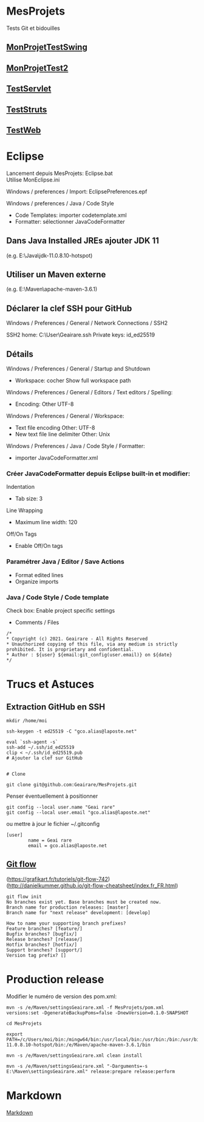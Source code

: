 ﻿# MesProjets

Tests Git et bidouilles

## [MonProjetTestSwing](Tests/MonProjetTest/LisMoi.md)

## [MonProjetTest2](Tests/MonProjetTest2/LisMoi.md)

## [TestServlet](Tests/TestServlet/LisMoi.md)

## [TestStruts](Tests/TestStruts/LisMoi.md)

## [TestWeb](Tests/TestWeb/LisMoi.md)

# Eclipse

Lancement depuis MesProjets: Eclipse.bat  
Utilise MonEclipse.ini

Windows / preferences / Import: EclipsePreferences.epf

Windows / preferences / Java / Code Style
+ Code Templates: importer codetemplate.xml
+ Formatter: sélectionner JavaCodeFormatter

## Dans Java Installed JREs ajouter JDK 11

(e.g. E:\Java\jdk-11.0.8.10-hotspot)

## Utiliser un Maven externe

(e.g. E:\Maven\apache-maven-3.6.1)

## Déclarer la clef SSH pour GitHub

Windows / Preferences / General / Network Connections / SSH2

SSH2 home: C:\User\Geairare\.ssh
Private keys: id_ed25519


## Détails

Windows / Preferences / General / Startup and Shutdown
+ Workspace: cocher Show full workspace path

Windows / Preferences / General / Editors / Text editors / Spelling:
+ Encoding: Other UTF-8

Windows / Preferences / General / Workspace:
+ Text file encoding Other: UTF-8
+ New text file line delimiter Other: Unix

Windows / Preferences / Java / Code Style / Formatter:
+ importer JavaCodeFormatter.xml

### Créer JavaCodeFormatter depuis Eclipse built-in et modifier:

Indentation  
+ Tab size: 3

Line Wrapping  
+ Maximum line width: 120

Off/On Tags  
+ Enable Off/On tags

### Paramétrer Java / Editor / Save Actions

+ Format edited lines
+ Organize imports
 
### Java / Code Style / Code template

Check box: Enable project specific settings

+ Comments / Files

```
/*
* Copyright (c) 2021. Geairare - All Rights Reserved
* Unauthorized copying of this file, via any medium is strictly prohibited. It is proprietary and confidential.
* Author : ${user} ${email:git_config(user.email)} on ${date}
*/
```

# Trucs et Astuces

## Extraction GitHub en SSH

```
mkdir /home/moi

ssh-keygen -t ed25519 -C "gco.alias@laposte.net"

eval `ssh-agent -s`
ssh-add ~/.ssh/id_ed25519
clip < ~/.ssh/id_ed25519.pub
# Ajouter la clef sur GitHub


# Clone

git clone git@github.com:Geairare/MesProjets.git

```

Penser éventuellement à positionner

```
git config --local user.name "Geai rare"
git config --local user.email "gco.alias@laposte.net"
```

ou mettre à jour le fichier ~/.gitconfig

```
[user]
        name = Geai rare
        email = gco.alias@laposte.net
```

## [Git flow](https://www.atlassian.com/git/tutorials/comparing-workflows/gitflow-workflow)
(https://grafikart.fr/tutoriels/git-flow-742)  
(http://danielkummer.github.io/git-flow-cheatsheet/index.fr_FR.html)

```
git flow init
No branches exist yet. Base branches must be created now.
Branch name for production releases: [master]
Branch name for "next release" development: [develop]

How to name your supporting branch prefixes?
Feature branches? [feature/]
Bugfix branches? [bugfix/]
Release branches? [release/]
Hotfix branches? [hotfix/]
Support branches? [support/]
Version tag prefix? []
```

# Production release

Modifier le numéro de version des pom.xml:

```
mvn -s /e/Maven/settingsGeairare.xml -f MesProjets/pom.xml versions:set -DgenerateBackupPoms=false -DnewVersion=0.1.0-SNAPSHOT
```


```
cd MesProjets

export PATH=/c/Users/moi/bin:/mingw64/bin:/usr/local/bin:/usr/bin:/bin:/usr/bin:/e/Java/jdk-11.0.8.10-hotspot/bin:/e/Maven/apache-maven-3.6.1/bin

mvn -s /e/Maven/settingsGeairare.xml clean install

mvn -s /e/Maven/settingsGeairare.xml "-Darguments=-s E:\Maven\settingsGeairare.xml" release:prepare release:perform
```

# Markdown

[Markdown](Doc/doc/Markdown.md)
